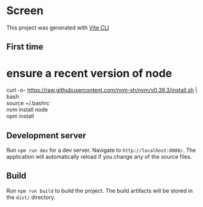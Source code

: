 # Screen

This project was generated with [Vite CLI](https://vite.dev/guide/cli)

## First time

# ensure a recent version of node
curl -o- https://raw.githubusercontent.com/nvm-sh/nvm/v0.39.3/install.sh | bash \
source ~/.bashrc \
nvm install node \
npm install

## Development server

Run `npm run dev` for a dev server. Navigate to `http://localhost:8080/`. The application will automatically reload if you change any of the source files.

## Build

Run `npm run build` to build the project. The build artifacts will be stored in the `dist/` directory.

